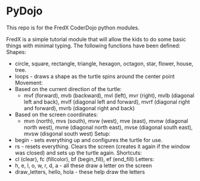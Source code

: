 PyDojo
======
This repo is for the FredX CoderDojo python modules.

FredX is a simple tutorial module that will allow the kids to do some basic things with minimal typing.
The following functions have been defined:
Shapes:
 - circle, square, rectangle, triangle, hexagon, octagon, star, flower, house, tree.
 - loops - draws a shape as the turtle spins around the center point
Movement:
 - Based on the current direction of the turtle:
   + mvf (forward), mvb (backward), mvl (left), mvr (right), mvlb (diagonal left and back),
     mvlf (diagonal left and forward), mvrf (diagonal right and forward), mvrb (diagonal right and back)
 - Based on the screen coordinates:
   + mvn (north), mvs (south), mvw (west), mve (east), mvnw (diagonal north west), mvne (diagonal north east),
     mvse (diagonal south east), mvsw (disgonal south west)
Setup:
 - begin - sets everything up and configures the turtle for use.
 - rs - resets everything.  Clears the screen (creates it again if the window was closed) and sets up the turtle again.
Shortcuts:
 - cl (clear), fc (fillcolor), bf (begin_fill), ef (end_fill)
Letters:
 - h, e, l, o, w, r, d, a - all these draw a letter on the screen
 - draw_letters, hello, hola - these help draw the letters
